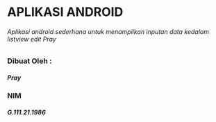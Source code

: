 # APLIKASI ANDROID
###### Aplikasi android sederhana untuk menampilkan inputan data kedalam listview edit Pray

### Dibuat Oleh :
##### Pray
### NIM
##### G.111.21.1986